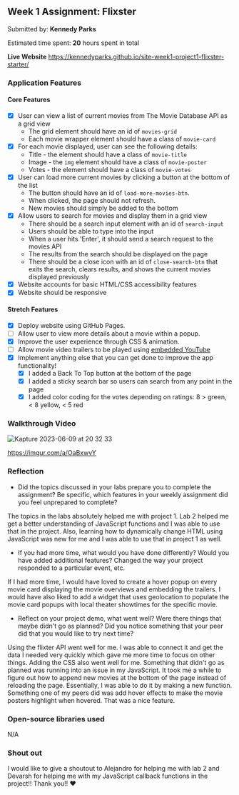 
## Week 1 Assignment: Flixster

Submitted by: **Kennedy Parks**

Estimated time spent: **20** hours spent in total

**Live Website** https://kennedyparks.github.io/site-week1-project1-flixster-starter/

### Application Features

#### Core Features

- [x] User can view a list of current movies from The Movie Database API as a grid view
  - The grid element should have an id of `movies-grid`
  - Each movie wrapper element should have a class of `movie-card`
- [x] For each movie displayed, user can see the following details:
  - Title - the element should have a class of `movie-title`
  - Image - the `img` element should have a class of `movie-poster`
  - Votes - the element should have a class of `movie-votes`
- [x] User can load more current movies by clicking a button at the bottom of the list
  - The button should have an id of `load-more-movies-btn`.
  - When clicked, the page should not refresh.
  - New movies should simply be added to the bottom
- [x] Allow users to search for movies and display them in a grid view
  - There should be a search input element with an id of `search-input`
  - Users should be able to type into the input
  - When a user hits 'Enter', it should send a search request to the movies API
  - The results from the search should be displayed on the page
  - There should be a close icon with an id of `close-search-btn` that exits the search, clears results, and shows the current movies displayed previously
- [x] Website accounts for basic HTML/CSS accessibility features
- [x] Website should be responsive

#### Stretch Features

- [x] Deploy website using GitHub Pages.
- [ ] Allow user to view more details about a movie within a popup.
- [x] Improve the user experience through CSS & animation.
- [ ] Allow movie video trailers to be played using [embedded YouTube](https://support.google.com/youtube/answer/171780?hl=en)
- [x] Implement anything else that you can get done to improve the app functionality!
  - [x] I added a Back To Top button at the bottom of the page
  - [x] I added a sticky search bar so users can search from any point in the page
  - [x] I added color coding for the votes depending on ratings: 8 > green, < 8 yellow, < 5 red

### Walkthrough Video

![Kapture 2023-06-09 at 20 32 33](https://github.com/KennedyParks/site-week1-project1-flixster-starter/assets/112662157/17e95c88-9956-4131-b940-5f6d7dbb8f66)

https://imgur.com/a/OaBxwvY

### Reflection

- Did the topics discussed in your labs prepare you to complete the assignment? Be specific, which features in your weekly assignment did you feel unprepared to complete?

The topics in the labs absolutely helped me with project 1. Lab 2 helped me get a better understanding of JavaScript functions and I was able to use that in the project. Also, learning how to dynamically change HTML using JavaScript was new for me and I was able to use that in project 1 as well.

- If you had more time, what would you have done differently? Would you have added additional features? Changed the way your project responded to a particular event, etc.
  
If I had more time, I would have loved to create a hover popup on every movie card displaying the movie overviews and embedding the trailers.
I would have also liked to add a widget that uses geolocation to populate the movie card popups with local theater showtimes for the specific movie.

- Reflect on your project demo, what went well? Were there things that maybe didn't go as planned? Did you notice something that your peer did that you would like to try next time?
 
Using the flixter API went well for me. I was able to connect it and get the data I needed very quickly which gave me more time to focus on other things. Adding the CSS also went well for me. Something that didn't go as planned was running into an issue in my JavaScript. It took me a while to figure out how to append new movies at the bottom of the page instead of reloading the page. Essentially, I was able to do it by making a new function. Something one of my peers did was add hover effects to make the movie posters highlight when hovered. That was a nice feature.

### Open-source libraries used
N/A

### Shout out

I would like to give a shoutout to Alejandro for helping me with lab 2 and Devarsh for helping me with my JavaScript callback functions in the project!! Thank you!! ❤️
